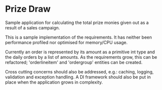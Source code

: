 # Prize Draw

Sample application for calculating the total prize monies given out as a result of a sales campaign.

This is a sample implementation of the requirements.  It has neither been performance profiled nor optimised for memory/CPU usage.

Currently an order is represented by its amount as a primitive int type and the daily orders by a list of amounts.
As the requirements grow, this can be refactored; 'orderlineitem' and 'ordergroup' entities can be created.

Cross cutting concerns should also be addressed, e.g.: caching, logging, validation and exception handling.
A DI framework should also be put in place when the application grows in complexity.